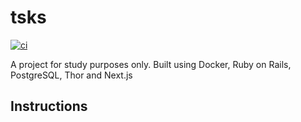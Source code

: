 # tsks

[![ci](https://github.com/luanrv00/tsks/actions/workflows/ci.yml/badge.svg)](https://github.com/luanrv00/tsks/actions/workflows/ci.yml)

A project for study purposes only. Built using Docker, Ruby on Rails, PostgreSQL, Thor and Next.js

## Instructions
